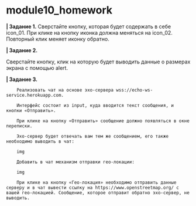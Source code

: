 # module10_homework
**| Задание 1.**
Сверстайте кнопку, которая будет содержать в себе icon_01. При клике на кнопку иконка должна меняться на icon_02. Повторный клик меняет иконку обратно.

**| Задание 2.**

Сверстайте кнопку, клик на которую будет выводить данные о размерах экрана с помощью alert. 

**| Задание 3.**

        Реализовать чат на основе эхо-сервера wss://echo-ws-service.herokuapp.com.

        Интерфейс состоит из input, куда вводится текст сообщения, и кнопки «Отправить».

        При клике на кнопку «Отправить» сообщение должно появляться в окне переписки.

        Эхо-сервер будет отвечать вам тем же сообщением, его также необходимо выводить в чат:

        img

        Добавить в чат механизм отправки гео-локации:

        img

        При клике на кнопку «Гео-локация» необходимо отправить данные серверу и в чат вывести ссылку на https://www.openstreetmap.org/ с вашей гео-локацией. Сообщение, которое отправит обратно эхо-сервер, не выводить.



